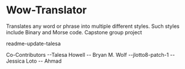 # Wow-Translator
Translates any word or phrase into multiple different styles. Such styles include Binary and Morse code. Capstone group project



readme-update-talesa

Co-Contributors 
--Talesa Howell
-- Bryan M. Wolf
--jlotto8-patch-1
-- Jessica Loto 
-- Ahmad

